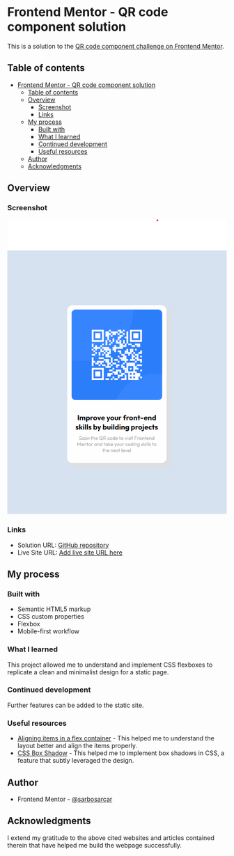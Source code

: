 # Frontend Mentor - QR code component solution

This is a solution to the [QR code component challenge on Frontend Mentor](https://www.frontendmentor.io/challenges/qr-code-component-iux_sIO_H).

## Table of contents

- [Frontend Mentor - QR code component solution](#frontend-mentor---qr-code-component-solution)
  - [Table of contents](#table-of-contents)
  - [Overview](#overview)
    - [Screenshot](#screenshot)
    - [Links](#links)
  - [My process](#my-process)
    - [Built with](#built-with)
    - [What I learned](#what-i-learned)
    - [Continued development](#continued-development)
    - [Useful resources](#useful-resources)
  - [Author](#author)
  - [Acknowledgments](#acknowledgments)


## Overview

### Screenshot

![Screenshot](./images/screenshot.png)

### Links

- Solution URL: [GitHub repository](https://github.com/sarcarsarbo/CSS-Flexbox)
- Live Site URL: [Add live site URL here](https://your-live-site-url.com)

## My process

### Built with

- Semantic HTML5 markup
- CSS custom properties
- Flexbox
- Mobile-first workflow

### What I learned

This project allowed me to understand and implement CSS flexboxes to replicate a clean and minimalist design for a static page.

### Continued development

Further features can be added to the static site.

### Useful resources

- [Aligning items in a flex container](https://developer.mozilla.org/en-US/docs/Web/CSS/CSS_flexible_box_layout/Aligning_items_in_a_flex_container) - This helped me to understand the layout better and align the items properly.
- [CSS Box Shadow](https://developer.mozilla.org/en-US/docs/Web/CSS/box-shadow) - This helped me to implement box shadows in CSS, a feature that subtly leveraged the design.


## Author

- Frontend Mentor - [@sarbosarcar](https://www.frontendmentor.io/profile/sarbosarcar)


## Acknowledgments

I extend my gratitude to the above cited websites and articles contained therein that have helped me build the webpage successfully.
